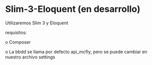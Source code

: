 # Slim-3-Eloquent (en desarrollo)
Utilizaremos Slim 3 y Eloquent 

requisitos:

o Composer

o La bbdd se llama por defecto api_mcfly, pero se puede cambiar en nuestro archivo settings
